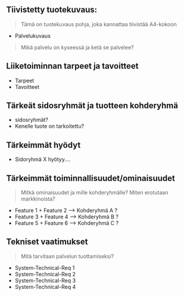 ## Tiivistetty tuotekuvaus:

> Tämä on tuotekuvaus pohja, joka kannattaa tiivistää A4-kokoon

* Palvelukuvaus

> Mikä palvelu on kyseessä ja ketä se palvelee?

## Liiketoiminnan tarpeet ja tavoitteet

* Tarpeet
* Tavoitteet

## Tärkeät sidosryhmät ja tuotteen kohderyhmä

* sidosryhmät?
* Kenelle tuote on tarkoitettu?

## Tärkeimmät hyödyt

* Sidoryhmä X hyötyy....

## Tärkeimmät toiminnallisuudet/ominaisuudet

> Mitkä ominaisuudet ja mille kohderyhmälle? Miten erotutaan markkinoista?

* Feature 1 + Feature 2 --> Kohderyhmä A ?
* Feature 3 + Feature 4 --> Kohderyhmä B ?
* Feature 5 + Feature 6 --> Kohderyhmä C ?

## Tekniset vaatimukset

> Mitä tarvitaan palvelun tuottamiseksi?

* System-Technical-Req 1
* System-Technical-Req 2
* System-Technical-Req 3
* System-Technical-Req 4